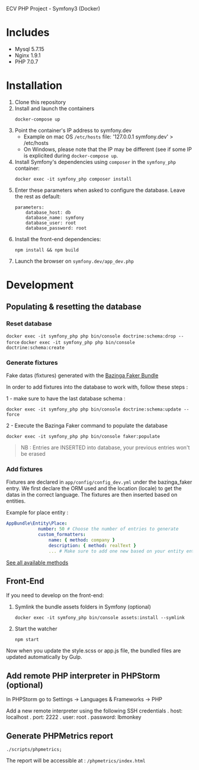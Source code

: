 ECV PHP Project - Symfony3 (Docker)

# Includes
    
- Mysql 5.7.15
- Nginx 1.9.1
- PHP 7.0.7

# Installation
    
1. Clone this repository
1. Install and launch the containers
    ```
    docker-compose up
    ```
1. Point the container's IP address to symfony.dev
    * Example on mac OS `/etc/hosts` file: '127.0.0.1 symfony.dev' > /etc/hosts
    * On Windows, please note that the IP may be different (see if some IP is explicited during `docker-compose up`.
1. Install Symfony's dependencies using `composer` in the `symfony_php` container:
    ```
    docker exec -it symfony_php composer install
    ```
1. Enter these parameters when asked to configure the database. Leave the rest as default:
    ```
    parameters:
        database_host: db
        database_name: symfony
        database_user: root
        database_password: root
    ```
1. Install the front-end dependencies:
    ```
    npm install && npm build
    ```
1. Launch the browser on `symfony.dev/app_dev.php`
    
# Development

## Populating & resetting the database

### Reset database

`docker exec -it symfony_php php bin/console doctrine:schema:drop --force`
`docker exec -it symfony_php php bin/console doctrine:schema:create`

### Generate fixtures

Fake datas (fixtures) generated with the [Bazinga Faker Bundle](https://github.com/willdurand/BazingaFakerBundle/)

In order to add fixtures into the database to work with, follow these steps :

1 - make sure to have the last database schema :

`docker exec -it symfony_php php bin/console doctrine:schema:update --force`

2 - Execute the Bazinga Faker command to populate the database

`docker exec -it symfony_php php bin/console faker:populate`

> NB : Entries are INSERTED into database, your previous entries won't be erased

### Add fixtures

Fixtures are declared in `app/config/config_dev.yml` under the bazinga_faker entry.
We first declare the ORM used and the location (locale) to get the datas in the correct language.
The fixtures are then inserted based on entities.

Example for place entity :

``` yml
AppBundle\Entity\Place:
            number: 50 # Choose the number of entries to generate
            custom_formatters:
                name: { method: company }
                description: { method: realText }
                ... # Make sure to add one new based on your entity entry
``` 

[See all available methods](https://github.com/fzaninotto/Faker#formatters)

## Front-End
    
If you need to develop on the front-end:

1. Symlink the bundle assets folders in Symfony (optional)
    ```
    docker exec -it symfony_php bin/console assets:install --symlink
    ```
1. Start the watcher
    ```
    npm start
    ```
    
Now when you update the style.scss or app.js file, the bundled files are updated automatically by Gulp.


## Add remote PHP interpreter in PHPStorm (optional)

In PHPStorm go to Settings ->  Languages & Frameworks -> PHP

Add a new remote interpreter using the following SSH credentials
    . host: localhost
    . port: 2222
    . user: root
    . password: lbmonkey

## Generate PHPMetrics report

```
./scripts/phpmetrics;
```

The report will be accessible at : `/phpmetrics/index.html`